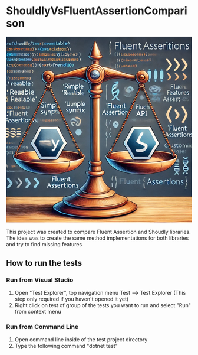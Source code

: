 # ShouldlyVsFluentAssertionComparison

![main image](/images/Title.png)

This project was created to compare Fluent Assertion and Shoudly libraries.
The idea was to create the same method implementations for both libraries and try to find missing features

## How to run the tests

### Run from Visual Studio

1. Open "Test Explorer", top navigation menu Test --> Test Explorer (This step only required if you haven't opened it yet)
2. Right click on test of group of the tests you want to run and select "Run" from context menu

### Run from Command Line

1. Open command line inside of the test project directory
2. Type the following command "dotnet test"
